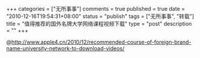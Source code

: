 +++
categories = ["无所事事"]
comments = true
published = true
date = "2010-12-16T19:54:31+08:00"
status = "publish"
tags = ["无所事事", "转载"]
title = "值得推荐的国外名牌大学网络课程视频下载"
type = "post"
description = ""
+++

@<a href="http://www.apple4.cn/2010/12/recommended-course-of-foreign-brand-name-university-network-to-download-videos/">http://www.apple4.cn/2010/12/recommended-course-of-foreign-brand-name-university-network-to-download-videos/</a>
<!--more-->
